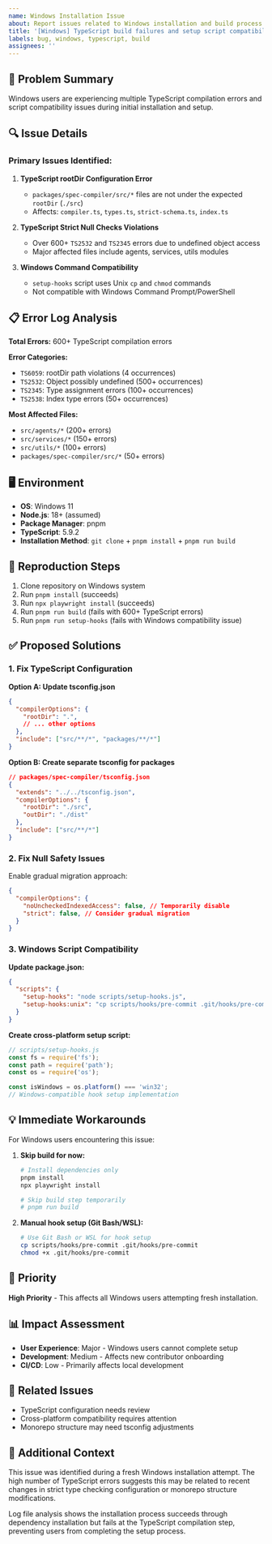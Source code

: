 ```yaml
---
name: Windows Installation Issue
about: Report issues related to Windows installation and build process
title: '[Windows] TypeScript build failures and setup script compatibility issues'
labels: bug, windows, typescript, build
assignees: ''
---
```


## 🐛 Problem Summary

Windows users are experiencing multiple TypeScript compilation errors and script compatibility issues during initial installation and setup.

## 🔍 Issue Details

### Primary Issues Identified:

1. **TypeScript rootDir Configuration Error**
   - `packages/spec-compiler/src/*` files are not under the expected `rootDir` (`./src`)
   - Affects: `compiler.ts`, `types.ts`, `strict-schema.ts`, `index.ts`

2. **TypeScript Strict Null Checks Violations**
   - Over 600+ `TS2532` and `TS2345` errors due to undefined object access
   - Major affected files include agents, services, utils modules

3. **Windows Command Compatibility**
   - `setup-hooks` script uses Unix `cp` and `chmod` commands
   - Not compatible with Windows Command Prompt/PowerShell

## 📋 Error Log Analysis

**Total Errors:** 600+ TypeScript compilation errors

**Error Categories:**
- `TS6059`: rootDir path violations (4 occurrences)
- `TS2532`: Object possibly undefined (500+ occurrences) 
- `TS2345`: Type assignment errors (100+ occurrences)
- `TS2538`: Index type errors (50+ occurrences)

**Most Affected Files:**
- `src/agents/*` (200+ errors)
- `src/services/*` (150+ errors) 
- `src/utils/*` (100+ errors)
- `packages/spec-compiler/src/*` (50+ errors)

## 🖥️ Environment

- **OS**: Windows 11
- **Node.js**: 18+ (assumed)
- **Package Manager**: pnpm
- **TypeScript**: 5.9.2
- **Installation Method**: `git clone` + `pnpm install` + `pnpm run build`

## 🔄 Reproduction Steps

1. Clone repository on Windows system
2. Run `pnpm install` (succeeds)
3. Run `npx playwright install` (succeeds)
4. Run `pnpm run build` (fails with 600+ TypeScript errors)
5. Run `pnpm run setup-hooks` (fails with Windows compatibility issue)

## ✅ Proposed Solutions

### 1. Fix TypeScript Configuration

**Option A: Update tsconfig.json**
```json
{
  "compilerOptions": {
    "rootDir": ".",
    // ... other options
  },
  "include": ["src/**/*", "packages/**/*"]
}
```

**Option B: Create separate tsconfig for packages**
```json
// packages/spec-compiler/tsconfig.json
{
  "extends": "../../tsconfig.json",
  "compilerOptions": {
    "rootDir": "./src",
    "outDir": "./dist"
  },
  "include": ["src/**/*"]
}
```

### 2. Fix Null Safety Issues

Enable gradual migration approach:
```json
{
  "compilerOptions": {
    "noUncheckedIndexedAccess": false, // Temporarily disable
    "strict": false, // Consider gradual migration
  }
}
```

### 3. Windows Script Compatibility

**Update package.json:**
```json
{
  "scripts": {
    "setup-hooks": "node scripts/setup-hooks.js",
    "setup-hooks:unix": "cp scripts/hooks/pre-commit .git/hooks/pre-commit && chmod +x .git/hooks/pre-commit"
  }
}
```

**Create cross-platform setup script:**
```javascript
// scripts/setup-hooks.js
const fs = require('fs');
const path = require('path');
const os = require('os');

const isWindows = os.platform() === 'win32';
// Windows-compatible hook setup implementation
```

## 💡 Immediate Workarounds

For Windows users encountering this issue:

1. **Skip build for now:**
   ```bash
   # Install dependencies only
   pnpm install
   npx playwright install
   
   # Skip build step temporarily
   # pnpm run build
   ```

2. **Manual hook setup (Git Bash/WSL):**
   ```bash
   # Use Git Bash or WSL for hook setup
   cp scripts/hooks/pre-commit .git/hooks/pre-commit
   chmod +x .git/hooks/pre-commit
   ```

## 🎯 Priority

**High Priority** - This affects all Windows users attempting fresh installation.

## 📊 Impact Assessment

- **User Experience**: Major - Windows users cannot complete setup
- **Development**: Medium - Affects new contributor onboarding  
- **CI/CD**: Low - Primarily affects local development

## 🔗 Related Issues

- TypeScript configuration needs review
- Cross-platform compatibility requires attention
- Monorepo structure may need tsconfig adjustments

## 📝 Additional Context

This issue was identified during a fresh Windows installation attempt. The high number of TypeScript errors suggests this may be related to recent changes in strict type checking configuration or monorepo structure modifications.

Log file analysis shows the installation process succeeds through dependency installation but fails at the TypeScript compilation step, preventing users from completing the setup process.
